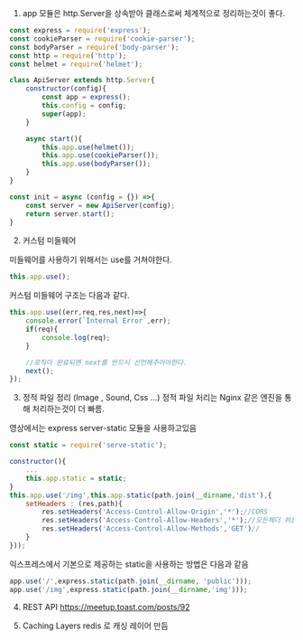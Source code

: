 1. app 모듈은 http.Server을 상속받아 클래스로써 체계적으로 정리하는것이 좋다.
```js
const express = require('express');
const cookieParser = require('cookie-parser');
const bodyParser = require('body-parser');
const http = require('http');
const helmet = require('helmet');

class ApiServer extends http.Server{
    constructor(config){
        const app = express();
        this.config = config;
        super(app);
    }

    async start(){
        this.app.use(helmet());
        this.app.use(cookieParser());
        this.app.use(bodyParser());
    }
}

const init = async (config = {}) =>{
    const server = new ApiServer(config);
    return server.start();
}
```

2. 커스텀 미들웨어

미들웨어를 사용하기 위해서는 use를 거쳐야한다.
```js
this.app.use();
```

커스텀 미들웨어 구조는 다음과 같다.
```js
this.app.use((err,req,res,next)=>{
    console.error(`Internal Error`,err);
    if(req){
        console.log(req);
    }

    //로직이 완료되면 next를 반드시 선언해주어야한다.
    next();
});
```

3. 정적 파일 정리 (Image , Sound, Css ...)
정적 파일 처리는 Nginx 같은 엔진을 통해 처리하는것이 더 빠름.

영상에서는 express server-static 모듈을 사용하고있음

```js
const static = require('serve-static');

constructor(){
    ...
    this.app.static = static;
}
this.app.use('/img',this.app.static(path.join(__dirname,'dist'),{
    setHeaders : (res,path){
        res.setHeaders('Access-Control-Allow-Origin','*');//CORS 
        res.setHeaders('Access-Control-Allow-Headers','*');//모든헤더 허용
        res.setHeaders('Access-Control-Allow-Methods','GET')//
    }
}));
```

익스프레스에서 기본으로 제공하는 static을 사용하는 방법은 다음과 같음

```js
app.use('/',express.static(path.join(__dirname, 'public')));
app.use('/img',express.static(path.join(__dirname,'img')));
```

4. REST API
https://meetup.toast.com/posts/92

5. Caching Layers
redis 로 캐싱 레이어 만듬
